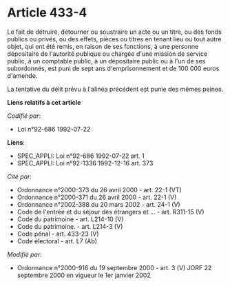 # Article 433-4

Le fait de détruire, détourner ou soustraire un acte ou un titre, ou des fonds publics ou privés, ou des effets, pièces ou
titres en tenant lieu ou tout autre objet, qui ont été remis, en raison de ses fonctions, à une personne dépositaire de
l'autorité publique ou chargée d'une mission de service public, à un comptable public, à un dépositaire public ou à l'un de
ses subordonnés, est puni de sept ans d'emprisonnement et de 100 000 euros d'amende.

La tentative du délit prévu à l'alinéa précédent est punie des mêmes peines.

**Liens relatifs à cet article**

_Codifié par_:

  - Loi n°92-686 1992-07-22

**Liens**:

  - SPEC_APPLI: Loi n°92-686 1992-07-22 art. 1
  - SPEC_APPLI: Loi n°92-1336 1992-12-16 art. 373

_Cité par_:

  - Ordonnance n°2000-373 du 26 avril 2000 - art. 22-1 (VT)
  - Ordonnance n°2000-371 du 26 avril 2000 - art. 22-1 (V)
  - Ordonnance n°2002-388 du 20 mars 2002 - art. 24-1 (V)
  - Code de l'entrée et du séjour des étrangers et ... - art. R311-15 (V)
  - Code du patrimoine - art. L214-10 (V)
  - Code du patrimoine. - art. L214-3 (V)
  - Code pénal - art. 433-23 (V)
  - Code électoral - art. L7 (Ab)

_Modifié par_:

  - Ordonnance n°2000-916 du 19 septembre 2000 - art. 3 (V) JORF 22 septembre 2000 en vigueur le 1er janvier 2002
